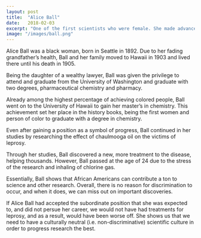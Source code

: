 ```yaml
---
layout: post
title:  "Alice Ball"
date:   2018-02-03
excerpt: "One of the first scientists who were female. She made advances but still faced discrimination"
image: "/images/ball.png"
---
```


Alice Ball was a black woman, born in Seattle in 1892. Due to her fading grandfather’s health, Ball and her family moved to Hawaii in 1903 and lived there until his death in 1905.

Being the daughter of a wealthy lawyer, Ball was given the privilege to attend and graduate from the University of Washington and graduate with two degrees, pharmaceutical chemistry and pharmacy. 

Already among the highest percentage of achieving colored people, Ball went on to the University of Hawaii to gain her master’s in chemistry. This achievement set her place in the history books, being the first women and person of color to graduate with a degree in chemistry.

Even after gaining a position as a symbol of progress, Ball continued in her studies by researching the effect of chaulmooga oil on the victims of leprosy. 

Through her studies, Ball discovered a new, more treatment to the disease, helping thousands.
However, Ball passed at the age of 24 due to the stress of the research and inhaling of chlorine gas.

Essentially, Ball shows that African Americans can contribute a ton to science and other research. Overall, there is no reason for discrimination to occur, and when it does, we can miss out on important discoveries.

If Alice Ball had accepted the subordinate position that she was expected to, and did not persue her career, we would not have had treatments for leprosy, and as a result, would have been worse off. She shows us that we need to have a culturally neutral (i.e. non-discriminative) scientific culture in order to progress research the best.


